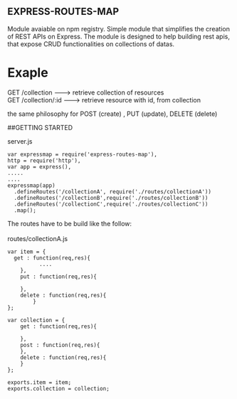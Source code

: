 ##  EXPRESS-ROUTES-MAP

Module avaiable on npm registry.
Simple module that simplifies the creation of REST APIs on Express.
The module is designed to help building rest apis, that expose CRUD functionalities on collections of datas.

# Exaple

GET /collection   ---> retrieve collection of resources <br>
GET /collection/:id  ---> retrieve resource with id, from collection <br>

the same philosophy for POST (create) , PUT (update), DELETE (delete)

##GETTING STARTED

server.js
```
var expressmap = require('express-routes-map'),
http = require('http'),
var app = express(),
.....
....
expressmap(app)
  .defineRoutes('/collectionA', require('./routes/collectionA'))
  .defineRoutes('/collectionB',require('./routes/collectionB'))
  .defineRoutes('/collectionC',require('./routes/collectionC'))
  .map();
```
  
The routes have to be build like the follow:<br>
<br>
routes/collectionA.js<br>
```
var item = {
  get : function(req,res){
		  ....
	},
	put : function(req,res){
  
	},
	delete : function(req,res){
		}
};

var collection = {
	get : function(req,res){

	},
	post : function(req,res){
	},
	delete : function(req,res){
	}
};

exports.item = item;
exports.collection = collection;
```
